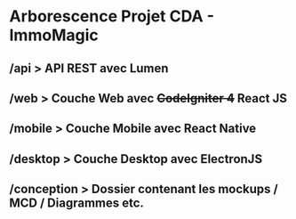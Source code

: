 # Arborescence Projet CDA - ImmoMagic


## /api > API REST avec Lumen
## /web > Couche Web avec ~~CodeIgniter 4~~   React JS
## /mobile > Couche Mobile avec React Native
## /desktop > Couche Desktop avec ElectronJS
## /conception > Dossier contenant les mockups / MCD / Diagrammes etc.
